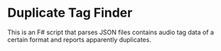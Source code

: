 # Duplicate Tag Finder

This is an F# script that parses JSON files contains audio tag data of a certain format and reports apparently duplicates.
